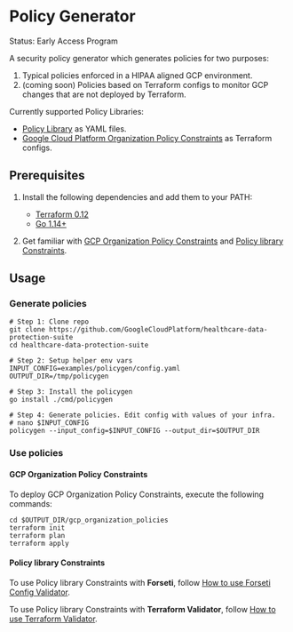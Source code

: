 # Policy Generator

Status: Early Access Program

A security policy generator which generates policies for two purposes:

1.  Typical policies enforced in a HIPAA aligned GCP environment.
1.  (coming soon) Policies based on Terraform configs to monitor GCP changes
    that are not deployed by Terraform.

Currently supported Policy Libraries:

*   [Policy Library](https://github.com/forseti-security/policy-library) as YAML
    files.
*   [Google Cloud Platform Organization Policy Constraints](https://cloud.google.com/resource-manager/docs/organization-policy/org-policy-constraints)
    as Terraform configs.

## Prerequisites

1.  Install the following dependencies and add them to your PATH:

    -   [Terraform 0.12](https://www.terraform.io/)
    -   [Go 1.14+](https://golang.org/dl/)

1.  Get familiar with
    [GCP Organization Policy Constraints](https://cloud.google.com/resource-manager/docs/organization-policy/org-policy-constraints)
    and
    [Policy library Constraints](https://github.com/forseti-security/policy-library).

## Usage

### Generate policies

```shell
# Step 1: Clone repo
git clone https://github.com/GoogleCloudPlatform/healthcare-data-protection-suite
cd healthcare-data-protection-suite

# Step 2: Setup helper env vars
INPUT_CONFIG=examples/policygen/config.yaml
OUTPUT_DIR=/tmp/policygen

# Step 3: Install the policygen
go install ./cmd/policygen

# Step 4: Generate policies. Edit config with values of your infra.
# nano $INPUT_CONFIG
policygen --input_config=$INPUT_CONFIG --output_dir=$OUTPUT_DIR
```

### Use policies

#### GCP Organization Policy Constraints

To deploy GCP Organization Policy Constraints, execute the following commands:

```shell
cd $OUTPUT_DIR/gcp_organization_policies
terraform init
terraform plan
terraform apply
```

#### Policy library Constraints

To use Policy library Constraints with **Forseti**, follow
[How to use Forseti Config Validator](https://github.com/forseti-security/policy-library/blob/master/docs/user_guide.md#how-to-use-forseti-config-validator).

To use Policy library Constraints with **Terraform Validator**, follow
[How to use Terraform Validator](https://github.com/forseti-security/policy-library/blob/master/docs/user_guide.md#how-to-use-terraform-validator).
